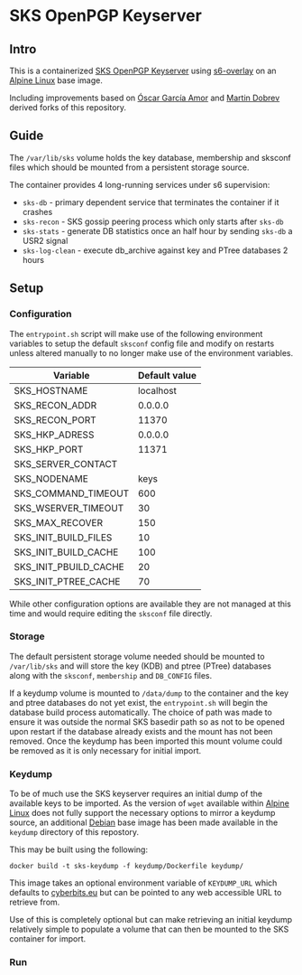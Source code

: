 # SKS OpenPGP Keyserver

## Intro

This is a containerized [SKS OpenPGP Keyserver][1] using [s6-overlay][2] on an
[Alpine Linux][3] base image.

Including improvements based on [Óscar García Amor][4] and [Martin Dobrev][5]
derived forks of this repository.

## Guide

The `/var/lib/sks` volume holds the key database, membership and sksconf files
which should be mounted from a persistent storage source.

The container provides 4 long-running services under s6 supervision:

- `sks-db` - primary dependent service that terminates the container if it crashes
- `sks-recon` - SKS gossip peering process which only starts after `sks-db`
- `sks-stats` - generate DB statistics once an half hour by sending `sks-db` a USR2 signal
- `sks-log-clean` - execute db_archive against key and PTree databases 2 hours

## Setup

### Configuration

The `entrypoint.sh` script will make use of the following environment variables
to setup the default `sksconf` config file and modify on restarts unless altered
manually to no longer make use of the environment variables.

| Variable              | Default value |
| --------------------- | ------------- |
| SKS_HOSTNAME          | localhost     |
| SKS_RECON_ADDR        | 0.0.0.0       |
| SKS_RECON_PORT        | 11370         |
| SKS_HKP_ADRESS        | 0.0.0.0       |
| SKS_HKP_PORT          | 11371         |
| SKS_SERVER_CONTACT    |               |
| SKS_NODENAME          | keys          |
| SKS_COMMAND_TIMEOUT   | 600           |
| SKS_WSERVER_TIMEOUT   | 30            |
| SKS_MAX_RECOVER       | 150           |
| SKS_INIT_BUILD_FILES  | 10            |
| SKS_INIT_BUILD_CACHE  | 100           |
| SKS_INIT_PBUILD_CACHE | 20            |
| SKS_INIT_PTREE_CACHE  | 70            |

While other configuration options are available they are not managed at this
time and would require editing the `sksconf` file directly.

### Storage

The default persistent storage volume needed should be mounted to
`/var/lib/sks` and will store the key (KDB) and ptree (PTree) databases along
with the `sksconf`, `membership` and `DB_CONFIG` files.

If a keydump volume is mounted to `/data/dump` to the container and the key and
ptree databases do not yet exist, the `entrypoint.sh` will begin the database
build process automatically. The choice of path was made to ensure it was outside
the normal SKS basedir path so as not to be opened upon restart if the database
already exists and the mount has not been removed. Once the keydump has been imported
this mount volume could be removed as it is only necessary for initial import.

### Keydump

To be of much use the SKS keyserver requires an initial dump of the available
keys to be imported. As the version of `wget` available within [Alpine Linux][2]
does not fully support the necessary options to mirror a keydump source, an
additional [Debian][6] base image has been made available in the `keydump`
directory of this repostory.

This may be built using the following:

```shell
docker build -t sks-keydump -f keydump/Dockerfile keydump/
```

This image takes an optional environment variable of `KEYDUMP_URL` which
defaults to [cyberbits.eu][7] but can be pointed to any web accessible URL to
retrieve from.

Use of this is completely optional but can make retrieving an initial keydump
relatively simple to populate a volume that can then be mounted to the SKS container
for import.

### Run

[1]: https://github.com/SKS-Keyserver/sks-keyserver
[2]: http://alpinelinux.org
[3]: https://github.com/just-containers/s6-overlay
[4]: https://github.com/ogarcia/docker-sks
[5]: https://github.com/mclueppers/docker-sks
[6]: https://www.debian.org/
[7]: https://mirror.cyberbits.eu/sks/dump/

